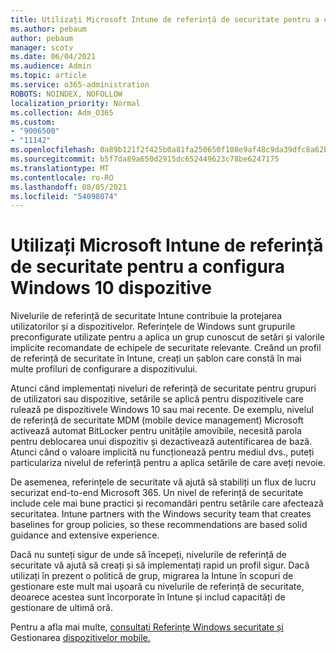 ```yaml
---
title: Utilizați Microsoft Intune de referință de securitate pentru a configura Windows 10 dispozitive
ms.author: pebaum
author: pebaum
manager: scotv
ms.date: 06/04/2021
ms.audience: Admin
ms.topic: article
ms.service: o365-administration
ROBOTS: NOINDEX, NOFOLLOW
localization_priority: Normal
ms.collection: Adm_O365
ms.custom:
- "9006500"
- "11142"
ms.openlocfilehash: 0a89b121f2f425b0a81fa250650f108e9af48c9da39dfc8a62b07541d3a6c3dd
ms.sourcegitcommit: b5f7da89a650d2915dc652449623c78be6247175
ms.translationtype: MT
ms.contentlocale: ro-RO
ms.lasthandoff: 08/05/2021
ms.locfileid: "54098074"
---
```

# <a name="use-microsoft-intune-security-baselines-to-configure-windows-10-devices"></a>Utilizați Microsoft Intune de referință de securitate pentru a configura Windows 10 dispozitive

Nivelurile de referință de securitate Intune contribuie la protejarea utilizatorilor și a dispozitivelor. Referințele de Windows sunt grupurile preconfigurate utilizate pentru a aplica un grup cunoscut de setări și valorile implicite recomandate de echipele de securitate relevante. Creând un profil de referință de securitate în Intune, creați un șablon care constă în mai multe profiluri de configurare a dispozitivului.

Atunci când implementați niveluri de referință de securitate pentru grupuri de utilizatori sau dispozitive, setările se aplică pentru dispozitivele care rulează pe dispozitivele Windows 10 sau mai recente. De exemplu, nivelul de referință de securitate MDM (mobile device management) Microsoft activează automat BitLocker pentru unitățile amovibile, necesită parola pentru deblocarea unui dispozitiv și dezactivează autentificarea de bază. Atunci când o valoare implicită nu funcționează pentru mediul dvs., puteți particulariza nivelul de referință pentru a aplica setările de care aveți nevoie.

De asemenea, referințele de securitate vă ajută să stabiliți un flux de lucru securizat end-to-end Microsoft 365. Un nivel de referință de securitate include cele mai bune practici și recomandări pentru setările care afectează securitatea. Intune partners with the Windows security team that creates baselines for group policies, so these recommendations are based solid guidance and extensive experience.

Dacă nu sunteți sigur de unde să începeți, nivelurile de referință de securitate vă ajută să creați și să implementați rapid un profil sigur. Dacă utilizați în prezent o politică de grup, migrarea la Intune în scopuri de gestionare este mult mai ușoară cu nivelurile de referință de securitate, deoarece acestea sunt încorporate în Intune și includ capacități de gestionare de ultimă oră.

Pentru a afla mai multe, [consultați Referințe Windows securitate și](/windows/security/threat-protection/windows-security-baselines) Gestionarea [dispozitivelor mobile.](/windows/client-management/mdm/)

